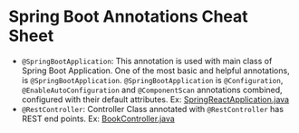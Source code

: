 # Spring Boot Annotations Cheat Sheet

* `@SpringBootApplication`: This annotation is used with main class of Spring Boot Application. One of the most basic and helpful annotations, is `@SpringBootApplication`. `@SpringBootApplication` is `@Configuration`, `@EnableAutoConfiguration` and `@ComponentScan` annotations combined, configured with their default attributes. Ex: [SpringReactApplication.java](src%2Fmain%2Fjava%2Fcom%2Fexample%2FSpringReact%2FSpringReactApplication.java)
* `@RestController`: Controller Class annotated with `@RestController` has REST end points. Ex: [BookController.java](src%2Fmain%2Fjava%2Fcom%2Fexample%2FSpringReact%2Fcontroller%2FBookController.java)